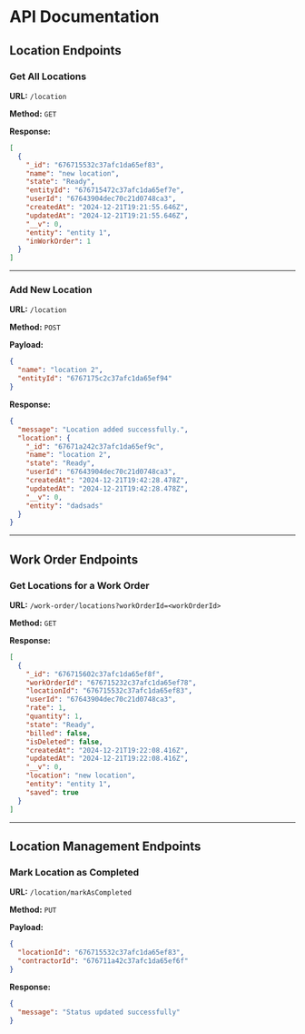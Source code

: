 # API Documentation

## Location Endpoints

### Get All Locations

**URL:** `/location`

**Method:** `GET`

**Response:**
```json
[
  {
    "_id": "676715532c37afc1da65ef83",
    "name": "new location",
    "state": "Ready",
    "entityId": "676715472c37afc1da65ef7e",
    "userId": "67643904dec70c21d0748ca3",
    "createdAt": "2024-12-21T19:21:55.646Z",
    "updatedAt": "2024-12-21T19:21:55.646Z",
    "__v": 0,
    "entity": "entity 1",
    "inWorkOrder": 1
  }
]
```

---

### Add New Location

**URL:** `/location`

**Method:** `POST`

**Payload:**
```json
{
  "name": "location 2",
  "entityId": "6767175c2c37afc1da65ef94"
}
```

**Response:**
```json
{
  "message": "Location added successfully.",
  "location": {
    "_id": "67671a242c37afc1da65ef9c",
    "name": "location 2",
    "state": "Ready",
    "userId": "67643904dec70c21d0748ca3",
    "createdAt": "2024-12-21T19:42:28.478Z",
    "updatedAt": "2024-12-21T19:42:28.478Z",
    "__v": 0,
    "entity": "dadsads"
  }
}
```

---

## Work Order Endpoints

### Get Locations for a Work Order

**URL:** `/work-order/locations?workOrderId=<workOrderId>`

**Method:** `GET`

**Response:**
```json
[
  {
    "_id": "676715602c37afc1da65ef8f",
    "workOrderId": "676715232c37afc1da65ef78",
    "locationId": "676715532c37afc1da65ef83",
    "userId": "67643904dec70c21d0748ca3",
    "rate": 1,
    "quantity": 1,
    "state": "Ready",
    "billed": false,
    "isDeleted": false,
    "createdAt": "2024-12-21T19:22:08.416Z",
    "updatedAt": "2024-12-21T19:22:08.416Z",
    "__v": 0,
    "location": "new location",
    "entity": "entity 1",
    "saved": true
  }
]
```

---

## Location Management Endpoints

### Mark Location as Completed

**URL:** `/location/markAsCompleted`

**Method:** `PUT`

**Payload:**
```json
{
  "locationId": "676715532c37afc1da65ef83",
  "contractorId": "676711a42c37afc1da65ef6f"
}
```

**Response:**
```json
{
  "message": "Status updated successfully"
}
```

